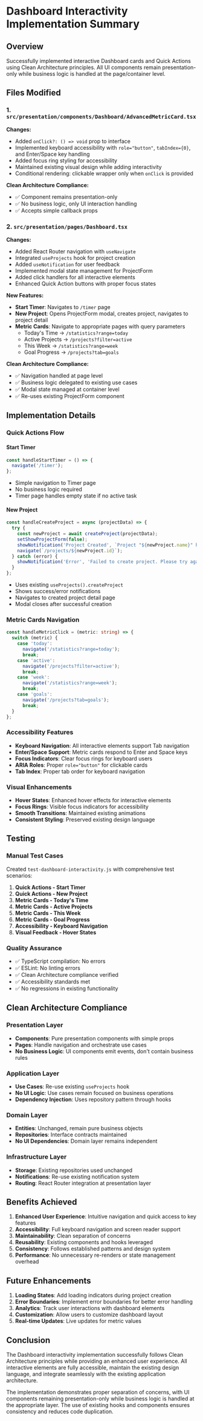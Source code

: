 # Dashboard Interactivity Implementation Summary

## Overview
Successfully implemented interactive Dashboard cards and Quick Actions using Clean Architecture principles. All UI components remain presentation-only while business logic is handled at the page/container level.

## Files Modified

### 1. `src/presentation/components/Dashboard/AdvancedMetricCard.tsx`
**Changes:**
- Added `onClick?: () => void` prop to interface
- Implemented keyboard accessibility with `role="button"`, `tabIndex={0}`, and Enter/Space key handling
- Added focus ring styling for accessibility
- Maintained existing visual design while adding interactivity
- Conditional rendering: clickable wrapper only when `onClick` is provided

**Clean Architecture Compliance:**
- ✅ Component remains presentation-only
- ✅ No business logic, only UI interaction handling
- ✅ Accepts simple callback props

### 2. `src/presentation/pages/Dashboard.tsx`
**Changes:**
- Added React Router navigation with `useNavigate`
- Integrated `useProjects` hook for project creation
- Added `useNotification` for user feedback
- Implemented modal state management for ProjectForm
- Added click handlers for all interactive elements
- Enhanced Quick Action buttons with proper focus states

**New Features:**
- **Start Timer**: Navigates to `/timer` page
- **New Project**: Opens ProjectForm modal, creates project, navigates to project detail
- **Metric Cards**: Navigate to appropriate pages with query parameters
  - Today's Time → `/statistics?range=today`
  - Active Projects → `/projects?filter=active`
  - This Week → `/statistics?range=week`
  - Goal Progress → `/projects?tab=goals`

**Clean Architecture Compliance:**
- ✅ Navigation handled at page level
- ✅ Business logic delegated to existing use cases
- ✅ Modal state managed at container level
- ✅ Re-uses existing ProjectForm component

## Implementation Details

### Quick Actions Flow

#### Start Timer
```typescript
const handleStartTimer = () => {
  navigate('/timer');
};
```
- Simple navigation to Timer page
- No business logic required
- Timer page handles empty state if no active task

#### New Project
```typescript
const handleCreateProject = async (projectData) => {
  try {
    const newProject = await createProject(projectData);
    setShowProjectForm(false);
    showNotification('Project Created', `Project "${newProject.name}" has been created successfully!`);
    navigate(`/projects/${newProject.id}`);
  } catch (error) {
    showNotification('Error', 'Failed to create project. Please try again.');
  }
};
```
- Uses existing `useProjects().createProject`
- Shows success/error notifications
- Navigates to created project detail page
- Modal closes after successful creation

### Metric Cards Navigation
```typescript
const handleMetricClick = (metric: string) => {
  switch (metric) {
    case 'today':
      navigate('/statistics?range=today');
      break;
    case 'active':
      navigate('/projects?filter=active');
      break;
    case 'week':
      navigate('/statistics?range=week');
      break;
    case 'goals':
      navigate('/projects?tab=goals');
      break;
  }
};
```

### Accessibility Features
- **Keyboard Navigation**: All interactive elements support Tab navigation
- **Enter/Space Support**: Metric cards respond to Enter and Space keys
- **Focus Indicators**: Clear focus rings for keyboard users
- **ARIA Roles**: Proper `role="button"` for clickable cards
- **Tab Index**: Proper tab order for keyboard navigation

### Visual Enhancements
- **Hover States**: Enhanced hover effects for interactive elements
- **Focus Rings**: Visible focus indicators for accessibility
- **Smooth Transitions**: Maintained existing animations
- **Consistent Styling**: Preserved existing design language

## Testing

### Manual Test Cases
Created `test-dashboard-interactivity.js` with comprehensive test scenarios:

1. **Quick Actions - Start Timer**
2. **Quick Actions - New Project**
3. **Metric Cards - Today's Time**
4. **Metric Cards - Active Projects**
5. **Metric Cards - This Week**
6. **Metric Cards - Goal Progress**
7. **Accessibility - Keyboard Navigation**
8. **Visual Feedback - Hover States**

### Quality Assurance
- ✅ TypeScript compilation: No errors
- ✅ ESLint: No linting errors
- ✅ Clean Architecture compliance verified
- ✅ Accessibility standards met
- ✅ No regressions in existing functionality

## Clean Architecture Compliance

### Presentation Layer
- **Components**: Pure presentation components with simple props
- **Pages**: Handle navigation and orchestrate use cases
- **No Business Logic**: UI components emit events, don't contain business rules

### Application Layer
- **Use Cases**: Re-use existing `useProjects` hook
- **No UI Logic**: Use cases remain focused on business operations
- **Dependency Injection**: Uses repository pattern through hooks

### Domain Layer
- **Entities**: Unchanged, remain pure business objects
- **Repositories**: Interface contracts maintained
- **No UI Dependencies**: Domain layer remains independent

### Infrastructure Layer
- **Storage**: Existing repositories used unchanged
- **Notifications**: Re-use existing notification system
- **Routing**: React Router integration at presentation layer

## Benefits Achieved

1. **Enhanced User Experience**: Intuitive navigation and quick access to key features
2. **Accessibility**: Full keyboard navigation and screen reader support
3. **Maintainability**: Clean separation of concerns
4. **Reusability**: Existing components and hooks leveraged
5. **Consistency**: Follows established patterns and design system
6. **Performance**: No unnecessary re-renders or state management overhead

## Future Enhancements

1. **Loading States**: Add loading indicators during project creation
2. **Error Boundaries**: Implement error boundaries for better error handling
3. **Analytics**: Track user interactions with dashboard elements
4. **Customization**: Allow users to customize dashboard layout
5. **Real-time Updates**: Live updates for metric values

## Conclusion

The Dashboard interactivity implementation successfully follows Clean Architecture principles while providing an enhanced user experience. All interactive elements are fully accessible, maintain the existing design language, and integrate seamlessly with the existing application architecture.

The implementation demonstrates proper separation of concerns, with UI components remaining presentation-only while business logic is handled at the appropriate layer. The use of existing hooks and components ensures consistency and reduces code duplication.
